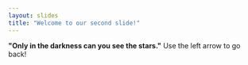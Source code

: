 ```yaml
---
layout: slides
title: "Welcome to our second slide!"
---
```

**"Only in the darkness can you see the stars."**
Use the left arrow to go back!
